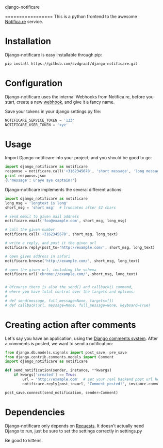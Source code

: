 django-notificare

=================
This is a python frontend to the awesome [Notifica.re](https://notifica.re) service.

Installation
============
Django-notificare is easy installable through pip:
```bash
pip install https://github.com/svdgraaf/django-notificare.git
```

Configuration
=============
Django-notificare uses the internal Webhooks from Notifica.re, before you start, create a new [webhook](https://notifica.re/dashboard/services/create/webhook), and give it a fancy name.

Save your tokens in your django settings.py file:

```python
NOTIFICARE_SERVICE_TOKEN = '123'
NOTIFICARE_USER_TOKEN = 'xyz'
```

Usage
=====
Import Django-notificare into your project, and you should be good to go:

```python
import django_notificare as notificare
response = notificare.call('+3162345678', 'short message', 'long message')
print response.json
{u'message': u'aye aye captain!'}
```

Django-notificare implements the several different actions:

```python
import django_notificare as notificare
long_msg = 'longtext is long'
short_msg = 'short msg'  # truncates after 42 chars

# send email to given mail address
notificare.email('foo@example.com', short_msg, long_msg)

# call the given number
notificare.call('+3162345678', short_msg, long_text)

# write a reply, and post it the given url
notificare.reply(post_to='http://example.com/', short_msg, long_text)

# open given address in safari
notificare.browse('http://example.com/', short_msg, long_text)

# open the given url, including the schema
notificare.url('chrome://example.com/', short_msg, long_text)


# Ofcourse there is also the send() and callback() command,
# where you have total control over the targets and options:
#
# def send(message, full_message=None, targets=[])
# def callback(url, message=None, full_message=None, keyboard=True)
```

Creating action after comments
==============================
Let's say you have an application, using the [Django comments system](https://docs.djangoproject.com/en/dev/ref/contrib/comments/). After a comments is posted, we want to send a notification: 

```python
from django.db.models.signals import post_save, pre_save
from django.contrib.comments.models import Comment
import django_notificare as notificare

def send_notification(sender, instance, **kwargs)
    if kwargs['created'] == True:
        url = 'http://example.com'  # set your real backend post url here
        notificare.reply(post_to=url, 'Comment posted!', instance.comment)

post_save.connect(send_notification, sender=Comment)
```

Dependencies
============
Django-notificare only depends on [Requests](http://docs.python-requests.org/en/latest/). It doesn't actually need Django to run, just be sure to set the settings correctly in settings.py

Be good to kittens.
